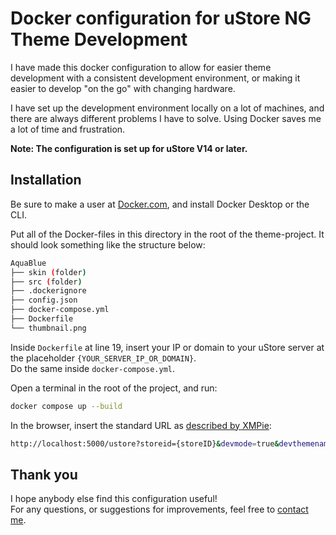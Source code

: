 # Docker configuration for uStore NG Theme Development
I have made this docker configuration to allow for easier theme development with a consistent development environment, or making it easier to develop "on the go" with changing hardware.<br />

I have set up the development environment locally on a lot of machines, and there are always different problems I have to solve. Using Docker saves me a lot of time and frustration. 

<b>Note: The configuration is set up for uStore V14 or later.</b>

## Installation

Be sure to make a user at <a href="https://www.docker.com/">Docker.com</a>, and install Docker Desktop or the CLI.

Put all of the Docker-files in this directory in the root of the theme-project. It should look something like the structure below:
```bash
AquaBlue
├── skin (folder)
├── src (folder)
├── .dockerignore
├── config.json
├── docker-compose.yml
├── Dockerfile
└── thumbnail.png
```

Inside `Dockerfile` at line 19, insert your IP or domain to your uStore server at the placeholder `{YOUR_SERVER_IP_OR_DOMAIN}`.<br />
Do the same inside `docker-compose.yml`.

Open a terminal in the root of the project, and run:
```bash
docker compose up --build
```
In the browser, insert the standard URL as <a href="https://github.com/XMPieLab/uStore-NG/wiki/Getting-started">described by XMPie</a>:
```bash
http://localhost:5000/ustore?storeid={storeID}&devmode=true&devthemename={themeName}
```

## Thank you
I hope anybody else find this configuration useful!<br />
For any questions, or suggestions for improvements, feel free to <a href="mailto:magnus.e.b@hotmail.com">contact me</a>.